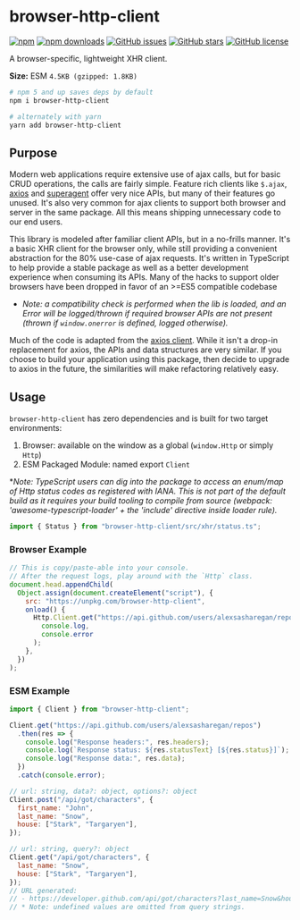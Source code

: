 # browser-http-client

[![npm](https://img.shields.io/npm/v/browser-http-client.svg?style=for-the-badge)](https://img.shields.io/npm/v/browser-http-client)
[![npm downloads](https://img.shields.io/npm/dt/browser-http-client.svg?style=for-the-badge)](https://www.npmjs.com/package/browser-http-client)
[![GitHub issues](https://img.shields.io/github/issues/alexsasharegan/browser-http-client.svg?style=for-the-badge)](https://github.com/alexsasharegan/browser-http-client/issues)
[![GitHub stars](https://img.shields.io/github/stars/alexsasharegan/browser-http-client.svg?style=for-the-badge)](https://github.com/alexsasharegan/browser-http-client/stargazers)
[![GitHub license](https://img.shields.io/github/license/alexsasharegan/browser-http-client.svg?style=for-the-badge)](https://github.com/alexsasharegan/browser-http-client/blob/master/LICENSE.md)

A browser-specific, lightweight XHR client.

**Size:** ESM `4.5KB (gzipped: 1.8KB)`

```sh
# npm 5 and up saves deps by default
npm i browser-http-client

# alternately with yarn
yarn add browser-http-client
```

## Purpose

Modern web applications require extensive use of ajax calls, but for basic CRUD
operations, the calls are fairly simple. Feature rich clients like `$.ajax`,
[axios](https://github.com/axios/axios) and
[superagent](https://github.com/visionmedia/superagent) offer very nice APIs,
but many of their features go unused. It's also very common for ajax clients to
support both browser and server in the same package. All this means shipping
unnecessary code to our end users.

This library is modeled after familiar client APIs, but in a no-frills manner.
It's a basic XHR client for the browser only, while still providing a convenient
abstraction for the 80% use-case of ajax requests. It's written in TypeScript to
help provide a stable package as well as a better development experience when
consuming its APIs. Many of the hacks to support older browsers have been
dropped in favor of an >=ES5 compatible codebase

* _Note: a compatibility check is performed when the lib is loaded, and an Error
  will be logged/thrown if required browser APIs are not present (thrown if
  `window.onerror` is defined, logged otherwise)._

Much of the code is adapted from the
[axios client](https://github.com/axios/axios). While it isn't a drop-in
replacement for axios, the APIs and data structures are very similar. If you
choose to build your application using this package, then decide to upgrade to
axios in the future, the similarities will make refactoring relatively easy.

## Usage

`browser-http-client` has zero dependencies and is built for two target
environments:

1. Browser: available on the window as a global (`window.Http` or simply `Http`)
1. ESM Packaged Module: named export `Client`

\*_Note: TypeScript users can dig into the package to access an enum/map of Http
status codes as registered with IANA. This is not part of the default build as
it requires your build tooling to compile from source (webpack:
'awesome-typescript-loader' + the 'include' directive inside loader rule)._

```js
import { Status } from "browser-http-client/src/xhr/status.ts";
```

### Browser Example

```js
// This is copy/paste-able into your console.
// After the request logs, play around with the `Http` class.
document.head.appendChild(
  Object.assign(document.createElement("script"), {
    src: "https://unpkg.com/browser-http-client",
    onload() {
      Http.Client.get("https://api.github.com/users/alexsasharegan/repos").then(
        console.log,
        console.error
      );
    },
  })
);
```

### ESM Example

```js
import { Client } from "browser-http-client";

Client.get("https://api.github.com/users/alexsasharegan/repos")
  .then(res => {
    console.log("Response headers:", res.headers);
    console.log(`Response status: ${res.statusText} [${res.status}]`);
    console.log("Response data:", res.data);
  })
  .catch(console.error);

// url: string, data?: object, options?: object
Client.post("/api/got/characters", {
  first_name: "John",
  last_name: "Snow",
  house: ["Stark", "Targaryen"],
});

// url: string, query?: object
Client.get("/api/got/characters", {
  last_name: "Snow",
  house: ["Stark", "Targaryen"],
});
// URL generated:
// - https://developer.github.com/api/got/characters?last_name=Snow&house[]=Stark&house[]=Targaryen
// * Note: undefined values are omitted from query strings.
```
